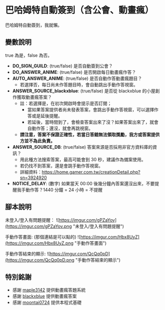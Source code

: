 # 巴哈姆特自動簽到（含公會、動畫瘋）
巴哈姆特自動簽到，我就懶。

## 變數說明
true 為是，false 為否。
- **DO_SIGN_GUILD**: (true/false) 是否自動簽到公會？
- **DO_ANSWER_ANIME**: (true/false) 是否開啟每日動畫瘋作答？
- **AUTO_ANSWER_ANIME**: (true/false) 是否自動作答動畫瘋題目？
    - 若選擇否，每日尚未作答題目時，會自動跳出手動作答視窗。
- **ANSWER_SOURCE_blackxblue**: (true/false) 是否從 blackxblue 的小屋創作獲取動畫瘋答案？
    - 註：若選擇是，在初次開啟時會提示是否訂閱；
        - 當如果答案提供者尚未發表答案，會跳出手動作答視窗，可以選擇作答或是延後提醒。
        - 若延後，當時間到了，會檢查答案出來了沒？如果答案出來了，就會自動作答；還沒，就會再跳視窗。
    - **請注意，答案不保證正確性，若當日答錯無法領取獎勵，我方或答案提供方並不為此負責。**
- **ANSWER_SOURCE_DB**: (true/false) 答案來源是否採用非官方資料庫的資訊？
    - 用此種方法搜索答案，最高可能會到 30 秒，建議作為備案使用。
    - 若仍找不到答案，還是會跳手動作答視窗。
    - 詳細資料：https://home.gamer.com.tw/creationDetail.php?sn=3924920
- **NOTICE_DELAY**: (數字) 如果當天 00:00 後幾分鐘內答案還沒出來，不要提醒我手動作答？1440 分鐘 = 24 小時 = 不提醒

## 腳本說明
未登入/登入有問題提醒：
![https://imgur.com/gPZaYov](https://imgur.com/gPZaYov.png "未登入/登入有問題提醒")

手動作答畫面: (那個連結是可以點的)
![https://imgur.com/Hbx8UyZ](https://imgur.com/Hbx8UyZ.png "手動作答畫面")

手動作答結束的顯示:
![https://imgur.com/QcQq0pD](https://imgur.com/QcQq0pD.png "手動作答結束的顯示")

## 特別銘謝
- 感謝 [maple3142](https://home.gamer.com.tw/kirby123) 提供動畫瘋答題系統
- 感謝 [blackxblue](https://home.gamer.com.tw/blackxblue) 提供動畫瘋答案
- 感謝 [moontai0724](https://github.com/moontai0724) 提供本程式基礎
